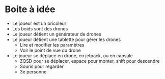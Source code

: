 # Boite à idée

- Le joueur est un bricoleur
- Les boids sont des drones
- Le joueur détient un générateur de drones
- Le joueur détient une tablette pour gérer les drones
  - Lire et modifier les paramètres
  - Voir le point de vue du drone
- Le joueur se déplace en drone, en jetpack, ou en capsule
  - ZQSD pour se déplacer, espace pour monter, shift pour descendre
  - Souris pour regarder
  - 3e personne
